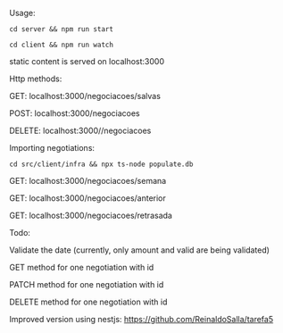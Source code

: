 Usage: 

`cd server && npm run start` 

`cd client && npm run watch` 

static content is served on localhost:3000



Http methods: 

GET: localhost:3000/negociacoes/salvas 

POST: localhost:3000/negociacoes 

DELETE: localhost:3000//negociacoes 



Importing negotiations: 

`cd src/client/infra && npx ts-node populate.db` 

GET: localhost:3000/negociacoes/semana 

GET: localhost:3000/negociacoes/anterior 

GET: localhost:3000/negociacoes/retrasada 



Todo: 

Validate the date (currently, only amount and valid are being validated) 

GET method for one negotiation with id 

PATCH method for one negotiation with id 

DELETE method for one negotiation with id 



Improved version using nestjs: 
https://github.com/ReinaldoSalla/tarefa5